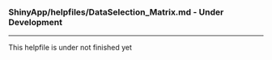 ### ShinyApp/helpfiles/DataSelection_Matrix.md - Under Development

***

This helpfile is under not finished yet

